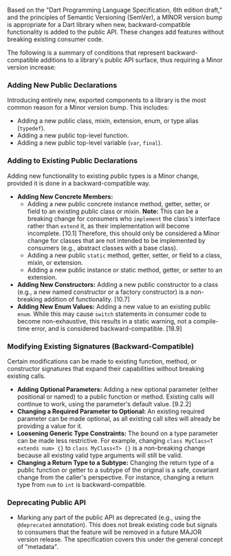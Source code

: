 Based on the "Dart Programming Language Specification, 6th edition draft," and the principles of Semantic Versioning (SemVer), a MINOR version bump is appropriate for a Dart library when new, backward-compatible functionality is added to the public API. These changes add features without breaking existing consumer code.

The following is a summary of conditions that represent backward-compatible additions to a library's public API surface, thus requiring a Minor version increase:

### Adding New Public Declarations
Introducing entirely new, exported components to a library is the most common reason for a Minor version bump. This includes:
*   Adding a new public class, mixin, extension, enum, or type alias (`typedef`).
*   Adding a new public top-level function.
*   Adding a new public top-level variable (`var`, `final`).

### Adding to Existing Public Declarations
Adding new functionality to existing public types is a Minor change, provided it is done in a backward-compatible way.
*   **Adding New Concrete Members:**
    *   Adding a new public concrete instance method, getter, setter, or field to an existing public class or mixin. **Note:** This can be a breaking change for consumers who `implement` the class's interface rather than `extend` it, as their implementation will become incomplete. [10.1] Therefore, this should only be considered a Minor change for classes that are not intended to be implemented by consumers (e.g., abstract classes with a base class).
    *   Adding a new public `static` method, getter, setter, or field to a class, mixin, or extension.
    *   Adding a new public instance or static method, getter, or setter to an extension.
*   **Adding New Constructors:** Adding a new public constructor to a class (e.g., a new named constructor or a factory constructor) is a non-breaking addition of functionality. [10.7]
*   **Adding New Enum Values:** Adding a new value to an existing public `enum`. While this may cause `switch` statements in consumer code to become non-exhaustive, this results in a static warning, not a compile-time error, and is considered backward-compatible. [18.9]

### Modifying Existing Signatures (Backward-Compatible)
Certain modifications can be made to existing function, method, or constructor signatures that expand their capabilities without breaking existing calls.
*   **Adding Optional Parameters:** Adding a new optional parameter (either positional or named) to a public function or method. Existing calls will continue to work, using the parameter's default value. [9.2.2]
*   **Changing a Required Parameter to Optional:** An existing required parameter can be made optional, as all existing call sites will already be providing a value for it.
*   **Loosening Generic Type Constraints:** The bound on a type parameter can be made less restrictive. For example, changing `class MyClass<T extends num> {}` to `class MyClass<T> {}` is a non-breaking change because all existing valid type arguments will still be valid.
*   **Changing a Return Type to a Subtype:** Changing the return type of a public function or getter to a subtype of the original is a safe, covariant change from the caller's perspective. For instance, changing a return type from `num` to `int` is backward-compatible.

### Deprecating Public API
*   Marking any part of the public API as deprecated (e.g., using the `@deprecated` annotation). This does not break existing code but signals to consumers that the feature will be removed in a future MAJOR version release. The specification covers this under the general concept of "metadata".
